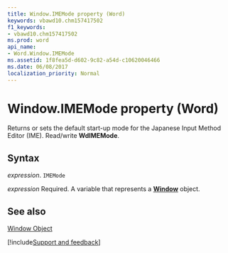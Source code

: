 ```yaml
---
title: Window.IMEMode property (Word)
keywords: vbawd10.chm157417502
f1_keywords:
- vbawd10.chm157417502
ms.prod: word
api_name:
- Word.Window.IMEMode
ms.assetid: 1f8fea5d-d602-9c82-a54d-c10620046466
ms.date: 06/08/2017
localization_priority: Normal
---
```



# Window.IMEMode property (Word)

Returns or sets the default start-up mode for the Japanese Input Method Editor (IME). Read/write  **WdIMEMode**.


## Syntax

_expression_. `IMEMode`

_expression_ Required. A variable that represents a **[Window](Word.Window.md)** object.


## See also


[Window Object](Word.Window.md)

[!include[Support and feedback](~/includes/feedback-boilerplate.md)]